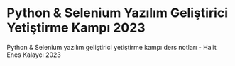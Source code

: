 # Python & Selenium Yazılım Geliştirici Yetiştirme Kampı 2023
Python & Selenium yazılım geliştirici yetiştirme kampı ders notları - Halit Enes Kalaycı 2023 
